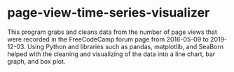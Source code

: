 # page-view-time-series-visualizer
This program grabs and cleans data from the number of page views that were recorded in the FreeCodeCamp forum page from 2016-05-09 to 2019-12-03. Using Python and libraries such as pandas, matplotlib, and SeaBorn helped with the cleaning and visualizing of the data into a line chart, bar graph, and box plot.   
